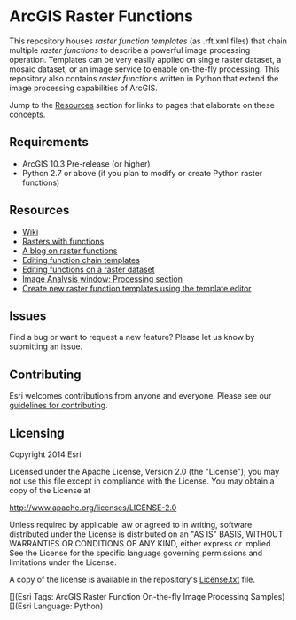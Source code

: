 # ArcGIS Raster Functions

This repository houses *raster function templates* (as .rft.xml files) that chain multiple *raster functions* to describe a powerful image processing operation. Templates can be very easily applied on single raster dataset, a mosaic dataset, or an image service to enable on-the-fly processing. This repository also contains *raster functions* written in Python that extend the image processing capabilities of ArcGIS. 

Jump to the [Resources](https://github.com/ArcGIS/raster-functions/blob/master/README.md#resources) section for links to pages that elaborate on these concepts.

## Requirements

* ArcGIS 10.3 Pre-release (or higher)
* Python 2.7 or above (if you plan to modify or create Python raster functions) 

## Resources

* [Wiki](https://github.com/ArcGIS/raster-functions/wiki)
* [Rasters with functions](http://resources.arcgis.com/en/help/main/10.2/index.html#//009t0000000m000000)
* [A blog on raster functions](http://blogs.esri.com/esri/arcgis/2010/08/10/raster-functions/)
* [Editing function chain templates](http://resources.arcgis.com/en/help/main/10.2/index.html#//009t000001zn000000)
* [Editing functions on a raster dataset](http://resources.arcgis.com/en/help/main/10.2/index.html#/Editing_functions_on_a_raster_dataset/009t000001zs000000/)
* [Image Analysis window: Processing section](http://resources.arcgis.com/en/help/main/10.2/index.html#//009t000000m7000000)
* [Create new raster function templates using the template editor](http://resources.arcgis.com/en/help/main/10.2/index.html#//009t00000234000000)

## Issues

Find a bug or want to request a new feature?  Please let us know by submitting an issue.

## Contributing

Esri welcomes contributions from anyone and everyone. Please see our [guidelines for contributing](https://github.com/esri/contributing).

## Licensing
Copyright 2014 Esri

Licensed under the Apache License, Version 2.0 (the "License");
you may not use this file except in compliance with the License.
You may obtain a copy of the License at

   http://www.apache.org/licenses/LICENSE-2.0

Unless required by applicable law or agreed to in writing, software
distributed under the License is distributed on an "AS IS" BASIS,
WITHOUT WARRANTIES OR CONDITIONS OF ANY KIND, either express or implied.
See the License for the specific language governing permissions and
limitations under the License.

A copy of the license is available in the repository's [License.txt](https://github.com/ArcGIS/raster-functions/blob/master/License.txt) file.

[](Esri Tags: ArcGIS Raster Function On-the-fly Image Processing Samples)
[](Esri Language: Python)​

